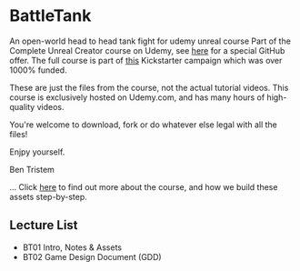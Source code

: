 # BattleTank
An open-world head to head tank fight for udemy unreal course
Part of the Complete Unreal Creator course on Udemy, see [here](https://www.udemy.com/unrealcourse/couponCode=GitHubSpecial) for a special GitHub offer. The full course is part of
[this](https://www.kickstarter.com/projects/bentristem.learn-to-make-video-games-unreal-developer-course) Kickstarter campaign which was over 1000% funded.

These are just the files from the course, not the actual tutorial videos. This course is exclusively hosted on Udemy.com, and has many hours of high-quality videos.

You're welcome to download, fork or do whatever else legal with all the files!

Enjpy yourself.

Ben Tristem

...
Click [here](https://www.udemy.com/unrealcourse/couponCode=GitHubSpecial) to find out more about the course, and how we build these assets step-by-step.

## Lecture List
* BT01 Intro, Notes & Assets
* BT02 Game Design Document (GDD)

